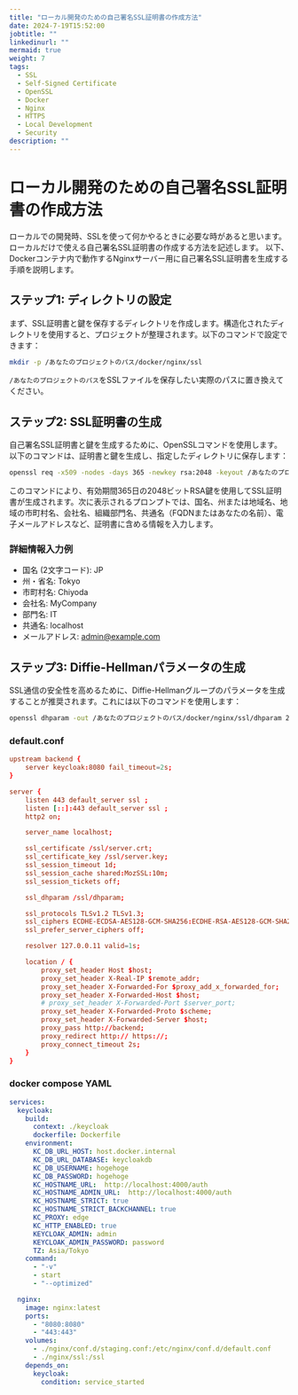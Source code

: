 ```yaml
---
title: "ローカル開発のための自己署名SSL証明書の作成方法"
date: 2024-7-19T15:52:00
jobtitle: ""
linkedinurl: ""
mermaid: true
weight: 7
tags:
  - SSL
  - Self-Signed Certificate
  - OpenSSL
  - Docker
  - Nginx
  - HTTPS
  - Local Development
  - Security
description: ""
---
```


# ローカル開発のための自己署名SSL証明書の作成方法

ローカルでの開発時、SSLを使って何かやるときに必要な時があると思います。
ローカルだけで使える自己署名SSL証明書の作成する方法を記述します。
以下、Dockerコンテナ内で動作するNginxサーバー用に自己署名SSL証明書を生成する手順を説明します。

## ステップ1: ディレクトリの設定

まず、SSL証明書と鍵を保存するディレクトリを作成します。構造化されたディレクトリを使用すると、プロジェクトが整理されます。以下のコマンドで設定できます：

```bash
mkdir -p /あなたのプロジェクトのパス/docker/nginx/ssl
```

`/あなたのプロジェクトのパス`をSSLファイルを保存したい実際のパスに置き換えてください。

## ステップ2: SSL証明書の生成

自己署名SSL証明書と鍵を生成するために、OpenSSLコマンドを使用します。以下のコマンドは、証明書と鍵を生成し、指定したディレクトリに保存します：

```bash
openssl req -x509 -nodes -days 365 -newkey rsa:2048 -keyout /あなたのプロジェクトのパス/docker/nginx/ssl/server.key -out /あなたのプロジェクトのパス/docker/nginx/ssl/server.crt
```

このコマンドにより、有効期間365日の2048ビットRSA鍵を使用してSSL証明書が生成されます。次に表示されるプロンプトでは、国名、州または地域名、地域の市町村名、会社名、組織部門名、共通名（FQDNまたはあなたの名前）、電子メールアドレスなど、証明書に含める情報を入力します。

### 詳細情報入力例

- 国名 (2文字コード): JP
- 州・省名: Tokyo
- 市町村名: Chiyoda
- 会社名: MyCompany
- 部門名: IT
- 共通名: localhost
- メールアドレス: <admin@example.com>

## ステップ3: Diffie-Hellmanパラメータの生成

SSL通信の安全性を高めるために、Diffie-Hellmanグループのパラメータを生成することが推奨されます。これには以下のコマンドを使用します：

```bash
openssl dhparam -out /あなたのプロジェクトのパス/docker/nginx/ssl/dhparam 2048
```

### default.conf

```conf
upstream backend {
    server keycloak:8080 fail_timeout=2s;
}

server {
    listen 443 default_server ssl ;
    listen [::]:443 default_server ssl ;
    http2 on;

    server_name localhost;

    ssl_certificate /ssl/server.crt;
    ssl_certificate_key /ssl/server.key;
    ssl_session_timeout 1d;
    ssl_session_cache shared:MozSSL:10m;
    ssl_session_tickets off;

    ssl_dhparam /ssl/dhparam;

    ssl_protocols TLSv1.2 TLSv1.3;
    ssl_ciphers ECDHE-ECDSA-AES128-GCM-SHA256:ECDHE-RSA-AES128-GCM-SHA256:ECDHE-ECDSA-AES256-GCM-SHA384:ECDHE-RSA-AES256-GCM-SHA384:ECDHE-ECDSA-CHACHA20-POLY1305:ECDHE-RSA-CHACHA20-POLY1305:DHE-RSA-AES128-GCM-SHA256:DHE-RSA-AES256-GCM-SHA384:DHE-RSA-CHACHA20-POLY1305;
    ssl_prefer_server_ciphers off;

    resolver 127.0.0.11 valid=1s;

    location / {
        proxy_set_header Host $host;
        proxy_set_header X-Real-IP $remote_addr;
        proxy_set_header X-Forwarded-For $proxy_add_x_forwarded_for;
        proxy_set_header X-Forwarded-Host $host;
        # proxy_set_header X-Forwarded-Port $server_port;
        proxy_set_header X-Forwarded-Proto $scheme;
        proxy_set_header X-Forwarded-Server $host;
        proxy_pass http://backend;
        proxy_redirect http:// https://;
        proxy_connect_timeout 2s;
    }
}

```

### docker compose YAML

```yaml
services:
  keycloak:
    build:
      context: ./keycloak
      dockerfile: Dockerfile
    environment:
      KC_DB_URL_HOST: host.docker.internal
      KC_DB_URL_DATABASE: keycloakdb
      KC_DB_USERNAME: hogehoge
      KC_DB_PASSWORD: hogehoge
      KC_HOSTNAME_URL:  http://localhost:4000/auth
      KC_HOSTNAME_ADMIN_URL:  http://localhost:4000/auth
      KC_HOSTNAME_STRICT: true
      KC_HOSTNAME_STRICT_BACKCHANNEL: true
      KC_PROXY: edge
      KC_HTTP_ENABLED: true
      KEYCLOAK_ADMIN: admin
      KEYCLOAK_ADMIN_PASSWORD: password
      TZ: Asia/Tokyo
    command:
      - "-v"
      - start
      - "--optimized"

  nginx:
    image: nginx:latest
    ports:
      - "8080:8080"
      - "443:443"
    volumes:
      - ./nginx/conf.d/staging.conf:/etc/nginx/conf.d/default.conf
      - ./nginx/ssl:/ssl
    depends_on:
      keycloak:
        condition: service_started

```
